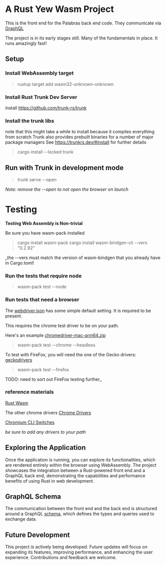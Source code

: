 # A Rust Yew Wasm Project 

This is the front end for the Palabras back end code. They communicate via [GraphQL](graphql/schema.graphql)

The project is in its early stages still. Many of the fundamentals in place. It runs amazingly fast!


## Setup
### Install WebAssembly target
> rustup target add wasm32-unknown-unknown

### Install Rust Trunk Dev Server
install https://github.com/trunk-rs/trunk

### Install the trunk libs
note that this might take a while to install because it compiles everything from scratch
Trunk also provides prebuilt binaries for a number of major package managers
See https://trunkrs.dev/#install for further details
> cargo install --locked trunk


## Run with Trunk in development mode
> trunk serve --open

_Note: remove the --open to not open the browser on launch_

# Testing

**Testing Web Assembly is Non-trivial**

Be sure you have wasm-pack installed
> cargo install wasm-pack
> cargo install wasm-bindgen-cli --vers "0.2.92"

_the --vers must match the version of wasm-bindgen that you 
already have in Cargo.toml!

### Run the tests that require node
> wasm-pack test --node

### Run tests that need a browser

The [webdriver.json](webdriver.json) has some simple default setting. It is required
to be present.

This requires the chrome test driver to be on your path.

Here's an example
[chromedriver-mac-arm64.zip](https://storage.googleapis.com/chrome-for-testing-public/122.0.6261.128/mac-arm64/chromedriver-mac-arm64.zip)
> wasm-pack test --chrome --headless

To test with FireFox, you will need the one of the Gecko drivers:
[geckodrivers](https://github.com/mozilla/geckodriver/releases)
> wasm-pack test --firefox

TODO: need to sort out FireFox testing further_

### reference materials
[Rust Wasm](https://rustwasm.github.io/wasm-bindgen/wasm-bindgen-test/browsers.html)

The other chrome drivers
[Chrome Drivers](https://googlechromelabs.github.io/chrome-for-testing/#stable)

[Chromium CLI Switches](https://peter.sh/experiments/chromium-command-line-switches/)

_be sure to add any drivers to your path_

## Exploring the Application
Once the application is running, you can explore its functionalities, which are rendered entirely within the browser using 
WebAssembly. The project showcases the integration between a Rust-powered front end and a GraphQL back end, demonstrating 
the capabilities and performance benefits of using Rust in web development.

## GraphQL Schema
The communication between the front end and the back end is structured around a GraphQL [schema](graphql/schema.graphql),
which defines the types and queries used to exchange data.

## Future Development
This project is actively being developed. Future updates will focus on expanding its features, improving performance, 
and enhancing the user experience. Contributions and feedback are welcome.

